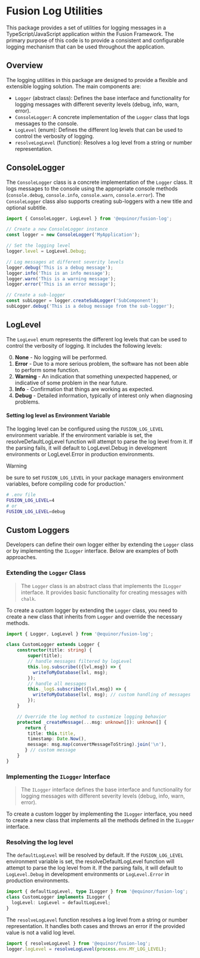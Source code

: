 # Fusion Log Utilities

This package provides a set of utilities for logging messages in a TypeScript/JavaScript application within the Fusion Framework. The primary purpose of this code is to provide a consistent and configurable logging mechanism that can be used throughout the application.

## Overview

The logging utilities in this package are designed to provide a flexible and extensible logging solution. The main components are:

- `Logger` (abstract class): Defines the base interface and functionality for logging messages with different severity levels (debug, info, warn, error).
- `ConsoleLogger`: A concrete implementation of the `Logger` class that logs messages to the console.
- `LogLevel` (enum): Defines the different log levels that can be used to control the verbosity of logging.
- `resolveLogLevel` (function): Resolves a log level from a string or number representation.

## ConsoleLogger
The `ConsoleLogger` class is a concrete implementation of the `Logger` class. It logs messages to the console using the appropriate console methods (`console.debug`, `console.info`, `console.warn`, `console.error`). The `ConsoleLogger` class also supports creating sub-loggers with a new title and optional subtitle.

```typescript
import { ConsoleLogger, LogLevel } from '@equinor/fusion-log';

// Create a new ConsoleLogger instance
const logger = new ConsoleLogger('MyApplication');

// Set the logging level
logger.level = LogLevel.Debug;

// Log messages at different severity levels
logger.debug('This is a debug message');
logger.info('This is an info message');
logger.warn('This is a warning message');
logger.error('This is an error message');

// Create a sub-logger
const subLogger = logger.createSubLogger('SubComponent');
subLogger.debug('This is a debug message from the sub-logger');
```

## LogLevel

The `LogLevel` enum represents the different log levels that can be used to control the verbosity of logging. It includes the following levels:

0. **None** - No logging will be performed.
1. **Error** - Due to a more serious problem, the software has not been able to perform some function.
2. **Warning** - An indication that something unexpected happened, or indicative of some problem in the near future.
3. **Info** - Confirmation that things are working as expected.
4. **Debug** - Detailed information, typically of interest only when diagnosing problems.

#### Setting log level as Environment Variable

The logging level can be configured using the `FUSION_LOG_LEVEL` environment variable. If the environment variable is set, the resolveDefaultLogLevel function will attempt to parse the log level from it. If the parsing fails, it will default to LogLevel.Debug in development environments or LogLevel.Error in production environments.

> [!WARNING]
> be sure to set `FUSION_LOG_LEVEL` in your package managers environment variables, before compiling code for production.'

```sh
# .env file
FUSION_LOG_LEVEL=4
# or
FUSION_LOG_LEVEL=debug
```

## Custom Loggers

Developers can define their own logger either by extending the `Logger` class or by implementing the `ILogger` interface. Below are examples of both approaches.

### Extending the `Logger` Class

> The `Logger` class is an abstract class that implements the `ILogger` interface.
> It provides basic functionality for creating messages with `chalk`.


To create a custom logger by extending the `Logger` class, you need to create a new class that inherits from `Logger` and override the necessary methods.

```typescript
import { Logger, LogLevel } from '@equinor/fusion-log';

class CustomLogger extends Logger {
    constructor(title: string) {
        super(title);
        // handle messages filtered by logLevel
        this.log.subscribe(({lvl,msg}) => {
          writeToMyDatabase(lvl, msg); 
        });
        // handle all messages
        this._log$.subscribe(({lvl,msg}) => {
          writeToMyDatabase(lvl, msg); // custom handling of messages
        });
    }

    // Override the log method to customize logging behavior
    protected _createMessage(...msg: unknown[]): unknown[] {
       return {
        title: this.title,
        timestamp: Date.Now(),
        message: msg.map(convertMessageToString).join('\n'),
       } // custom message
    }
}
```


### Implementing the `ILogger` Interface

> The `ILogger` interface defines the base interface and functionality for logging messages with different severity levels (debug, info, warn, error).

To create a custom logger by implementing the `ILogger` interface, you need to create a new class that implements all the methods defined in the `ILogger` interface.

### Resolving the log level

The `defaultLogLevel` will be resolved by default. If the `FUSION_LOG_LEVEL` environment variable is set, the resolveDefaultLogLevel function will attempt to parse the log level from it. If the parsing fails, it will default to `LogLevel.Debug` in development environments or `LogLevel.Error` in production environments.

```typescript
import { defaultLogLevel, type ILogger } from '@equinor/fusion-log';
class CustomLogger implements ILogger {
  logLevel: LogLevel = defaultLogLevel;
}
```

The `resolveLogLevel` function resolves a log level from a string or number representation. It handles both cases and throws an error if the provided value is not a valid log level.

```typescript
import { resolveLogLevel } from '@equinor/fusion-log';
logger.logLevel = resolveLogLevel(process.env.MY_LOG_LEVEL);
